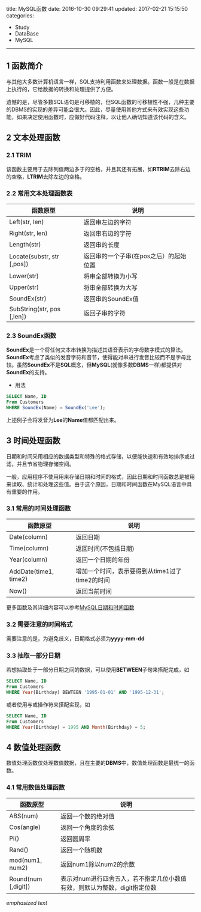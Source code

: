 title: MySQL函数
date: 2016-10-30 09:29:41
updated: 2017-02-21 15:15:50
categories:
- Study
- DataBase
- MySQL
---


## 1 函数简介
与其他大多数计算机语言一样，SQL支持利用函数来处理数据。函数一般是在数据上执行的，它给数据的转换和处理提供了方便。

遗憾的是，尽管多数SQL语句是可移植的，但SQL函数的可移植性不强，几种主要的DBMS的实现的差异可能会很大。因此，尽量使用其他方式来有效实现这些功能，如果决定使用函数时，应做好代码注释，以让他人确切知道该代码的含义。

## 2 文本处理函数

### 2.1 TRIM

该函数主要用于去除列值两边多于的空格，并且其还有拓展，如**RTRIM**去除右边的空格，**LTRIM**去除左边的空格。

### 2.2 常用文本处理函数表

|          函数原型          |                  说明                  |
|----------------------------|----------------------------------------|
| Left(str, len)             | 返回串左边的字符                       |
| Right(str, len)            | 返回串右边的字符                       |
| Length(str)                | 返回串的长度                           |
| Locate(substr, str [,pos]) | 返回串的一个子串(在pos之后）的起始位置 |
| Lower(str)                 | 将串全部转换为小写                     |
| Upper(str)                 | 将串全部转换为大写                     |
| SoundEx(str)               | 返回串的SoundEx值                      |
| SubString(str, pos [,len]) | 返回子串的字符                         |

### 2.3 SoundEx函数

**SoundEx**是一个将任何文本串转换为描述其语音表示的字母数字模式的算法。**SoundEx**考虑了类似的发音字符和音节，使得能对串进行发音比较而不是字母比较。虽然**SoundEx**不是**SQL**概念，但**MySQL**(就像多数**DBMS**一样)都提供对**SoundEx**的支持。

- 用法

```SQL
SELECT Name, ID
From Customers
WHERE SoundEx(Name) = SoundEx('Lee');
```

上述例子会将发音为**Lee**的**Name**值都匹配出来。

## 3 时间处理函数
日期和时间采用相应的数据类型和特殊的格式存储，以便能快速和有效地排序或过滤，并且节省物理存储空间。

一般，应用程序不使用用来存储日期和时间的格式，因此日期和时间函数总是被用来读取、统计和处理这些值。由于这个原因，日期和时间函数在MySQL语言中具有重要的作用。 

### 3.1 常用的时间处理函数

|        函数原型       |                      说明                      |
|-----------------------|------------------------------------------------|
| Date(column)          | 返回日期                                       |
| Time(column)          | 返回时间(不包括日期)                           |
| Year(column)          | 返回一个日期的年份                             |
| AddDate(time1, time2) | 增加一个时间，表示要得到从time1过了time2的时间 |
| Now()                 | 返回当前时间                                   |

更多函数及其详细内容可以参考[MySQL日期和时间函数](http://www.yiibai.com/mysql/mysql_date_time_functions.html)

### 3.2 需要注意的时间格式

需要注意的是，为避免歧义，日期格式必须为**yyyy-mm-dd**

### 3.3 抽取一部分日期

若想抽取处于一部分日期之间的数据，可以使用**BETWEEN**子句来搭配完成，如

```SQL
SELECT Name, ID
From Customers
WHERE Year(Birthday) BEWTEEN '1995-01-01' AND '1995-12-31';
```

或者使用与或操作符来搭配实现，如

```SQL
SELECT Name, ID
From Customers
WHERE Year(Birthday) = 1995 AND Month(Birthday) = 5;
```

## 4 数值处理函数

数值处理函数仅处理数值数据，且在主要的**DBMS**中，数值处理函数是最统一的函数。

### 4.1 常用数值处理函数

|       函数原型      |                                    说明                                    |
|---------------------|----------------------------------------------------------------------------|
| ABS(num)            | 返回一个数的绝对值                                                         |
| Cos(angle)          | 返回一个角度的余弦                                                         |
| Pi()                | 返回圆周率                                                                 |
| Rand()              | 返回一个随机数                                                             |
| mod(num1, num2)     | 返回num1除以num2的余数                                                     |
| Round(num [,digit]) | 表示对num进行四舍五入，若不指定几位小数值有效，则默认为整数，digit指定位数 |
*emphasized text*